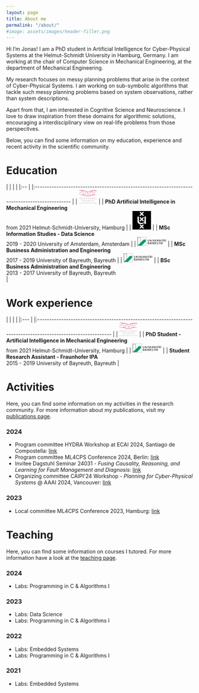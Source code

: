 ```yaml
---
layout: page
title: About me
permalink: "/about/"
#image: assets/images/header-filler.png
---
```


Hi I’m Jonas!
I am a PhD student in Artificial Intelligence for Cyber-Physical Systems at the Helmut-Schmidt University in Hamburg, Germany. 
I am working at the chair of Computer Science in Mechanical Engineering, at the department of Mechanical Engineering. 

My research focuses on messy planning problems that arise in the context of Cyber-Physical Systems. 
I am working on sub-symbolic algorithms that tackle such messy planning problems based on system observations, rather than system descriptions. 

Apart from that, I am interested in Cognitive Science and Neuroscience.
I love to draw inspiration from these domains for algorithmic solutions, encouraging a interdisciplinary view on real-life problems from those perspecitves. 

Below, you can find some information on my education, experience and recent activity in the scientific community. 


# Education

| | | |
|:-- |   |:--------------------------------------------------------------------------------------------- |
| <img src="../assets/images/logo-hsu.png" title="" alt="logo-hsu" width="50"> |  | **PhD Artificial Intelligence in Mechanical Engineering**<br/>from 2021 Helmut-Schmidt-University, Hamburg |
| <img title="" src="../assets/images/logo-uva.png" alt="logo-uva" width="50">  |  | **MSc Information Studies - Data Science**<br/>2019 - 2020 University of Amsterdam, Amsterdam            |
| <img title="" src="../assets/images/logo-bayreuth.png" alt="logo-bayr" width="78">  |  | **MSc Business Administration and Engineering**<br/>2017 - 2019 University of Bayreuth, Bayreuth        |
| <img title="" src="../assets/images/logo-bayreuth.png" alt="logo-bayr" width="78"> |  | **BSc Business Administration and Engineering**<br/>2013 - 2017 University of Bayreuth, Bayreuth<br/>   |

# Work experience

| | | |
|:--- |  |:------------------------------------------------------------------------------------------------------------- |
|  <img src="../assets/images/logo-hsu.png" title="" alt="image" width="50">  |  | **PhD Student - Artificial Intelligence in Mechanical Engineering**<br/>from 2021 Helmut-Schmidt-University, Hamburg |
|  <img title="" src="../assets/images/logo-bayreuth.png" alt="image" width="78"> |  | **Student Research Assistant - Fraunhofer IPA**<br/>2015 - 2019 University of Bayreuth, Bayreuth                      |


# Activities

Here, you can find some information on my activities in the research community.
For more information about my publications, visit my [publications page]({{site.baseurl}}/publications/).

### 2024
- Program committee HYDRA Workshop at ECAI 2024, Santiago de Compostella: [link](https://sites.google.com/unical.it/hydra-2024/home-page)
- Program committee ML4CPS Conference 2024, Berlin: [link](https://www.hsu-hh.de/imb/en/ml4cps)
- Invitee Dagstuhl Seminar 24031 - *Fusing Causality, Reasoning, and Learning for Fault Management and Diagnosis*: [link](http://www.dagstuhl.de/24031)
- Organizing committee CAIPI'24 Workshop - *Planning for Cyber-Physical Systems* @ AAAI 2024, Vancouver: [link](https://aaai.org/aaai-conference/aaai-24-workshop-list/#ws07)

### 2023
- Local committee ML4CPS Conference 2023, Hamburg: [link](https://www.hsu-hh.de/imb/en/ml4cps)


# Teaching

Here, you can find some information on courses I tutored. For more information have a look at the [teaching page]({{site.baseurl}}/teaching/).


### 2024

- Labs: Programming in C & Algorithms I


### 2023 

- Labs: Data Science
- Labs: Programming in C & Algorithms I 


### 2022 

- Labs: Embedded Systems
- Labs: Programming in C & Algorithms I


### 2021

- Labs: Embedded Systems 

